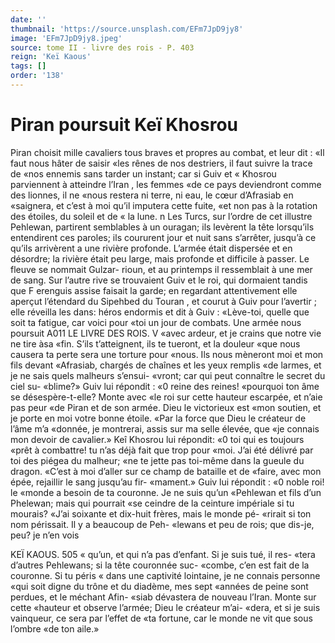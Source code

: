 ```yaml
---
date: ''
thumbnail: 'https://source.unsplash.com/EFm7JpD9jy8'
image: 'EFm7JpD9jy8.jpeg'
source: tome II - livre des rois - P. 403
reign: 'Keï Kaous'
tags: []
order: '138'
---
```


# Piran poursuit Keï Khosrou

Piran choisit mille cavaliers tous braves et propres au combat, et leur dit : «Il faut nous hâter de saisir «les rênes de nos destriers, il faut suivre la trace de «nos ennemis sans tarder un instant; car si Guiv et « Khosrou parviennent à atteindre l’Iran , les femmes
«de ce pays deviendront comme des lionnes, il ne «nous restera ni terre, ni eau, le cœur d’Afrasiab en «saignera, et c’est à moi qu’il imputera cette fuite,
«et non pas à la rotation des étoiles, du soleil et de
« la lune. n
Les Turcs, sur l’ordre de cet illustre Pehlewan,
partirent semblables à un ouragan; ils levèrent la tête lorsqu’ils entendirent ces paroles; ils coururent jour et nuit sans s’arrêter, jusqu’à ce qu’ils arrivèrent a
une rivière profonde. L’armée était dispersée et en
désordre; la rivière était peu large, mais profonde
et difficile à passer. Le fleuve se nommait Gulzar- rioun, et au printemps il ressemblait à une mer de sang.
Sur l’autre rive se trouvaient Guiv et le roi, qui dormaient tandis que F erenguis assise faisait la garde; en regardant attentivement elle aperçut l’étendard du Sipehbed du Touran , et courut à Guiv pour l’avertir ;
elle réveilla les dans: héros endormis et dit à Guiv : «Lève-toi, quelle que soit ta fatigue, car voici pour «toi un jour de combats. Une armée nous poursuit
A011 LE LIVRE DES ROIS.
V «avec ardeur, et je crains que notre vie ne tire àsa
«fin. S’ils t’atteignent, ils te tueront, et la douleur
«que nous causera ta perte sera une torture pour «nous. Ils nous mèneront moi et mon fils devant «Afrasiab, chargés de chaînes et les yeux remplis
«de larmes, et je ne sais quels malheurs s’ensui- «vront; car qui peut connaître le secret du ciel su- «blime?» Guiv lui répondit : «0 reine des reines! «pourquoi ton âme se désespère-t-elle? Monte avec
«le roi sur cette hauteur escarpée, et n’aie pas peur «de Piran et de son armée. Dieu le victorieux est «mon soutien, et je porte en moi votre bonne étoile. «Par la force que Dieu le créateur de l’âme m’a «donnée, je montrerai, assis sur ma selle élevée, que
«je connais mon devoir de cavalier.»
Keî Khosrou lui répondit: «0 toi qui es toujours «prêt à combattre! tu n’as déjà fait que trop pour
«moi. J’ai été délivré par toi des piégea du malheur;
«ne te jette pas toi-même dans la gueule du dragon. «C’est à moi d’aller sur ce champ de bataille et de
«faire, avec mon épée, rejaillir le sang jusqu’au fir- «mament.» Guiv lui répondit : «0 noble roi! le «monde a besoin de ta couronne. Je ne suis qu’un «Pehlewan et fils d’un Phelewan; mais qui pourrait «se ceindre de la ceinture impériale si tu mourais? «J’ai soixante et dix-huit frères, mais le monde pé- «rirait si ton nom périssait. Il y a beaucoup de Peh- «lewans et peu de rois; que dis-je, peu? je n’en vois

KEÏ KAOUS. 505 « qu’un, et qui n’a pas d’enfant. Si je suis tué, il res-
«tera d’autres Pehlewans; si la tête couronnée suc- «combe, c’en est fait de la couronne. Si tu péris
« dans une captivité lointaine, je ne connais personne «qui soit digne du trône et du diadème, mes sept «années de peine sont perdues, et le méchant Afin- «siab dévastera de nouveau l’Iran. Monte sur cette «hauteur et observe l’armée; Dieu le créateur m’ai-
«dera, et si je suis vainqueur, ce sera par l’effet de «ta fortune, car le monde ne vit que sous l’ombre «de ton aile.»
